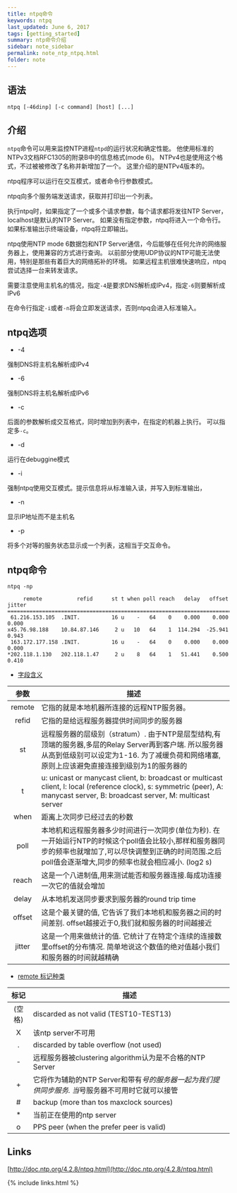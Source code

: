 ```yaml
---
title: ntpq命令 
keywords: ntpq 
last_updated: June 6, 2017
tags: [getting_started]
summary: ntp命令介绍 
sidebar: note_sidebar
permalink: note_ntp_ntpq.html
folder: note 
---
```


## 语法

```
ntpq [-46dinp] [-c command] [host] [...]
```

## 介绍

`ntpq`命令可以用来监控NTP进程`ntpd`的运行状况和确定性能。
他使用标准的NTPv3文档RFC1305的附录B中的信息格式(mode 6)。
NTPv4也是使用这个格式，不过被被修改了名称并新增加了一个。
这里介绍的是NTPv4版本的。

ntpq程序可以运行在交互模式，或者命令行参数模式。

ntpq向多个服务端发送请求，获取并打印出一个列表。

执行ntpq时，如果指定了一个或多个请求参数，每个请求都将发往NTP Server，localhost是默认的NTP Server。
如果没有指定参数，ntpq将进入一个命令行。
如果标准输出示终端设备，ntpq将立即输出。

ntpq使用NTP mode 6数据包和NTP Server通信，今后能够在任何允许的网络服务器上，使用兼容的方式进行查询。
以前部分使用UDP协议的NTP可能无法使用，特别是那些有着巨大的网络拓补的环境。
如果远程主机很难快速响应，ntpq尝试选择一台来转发请求。

需要注意使用主机名的情况，指定`-4`是要求DNS解析成IPv4，指定`-6`则要解析成IPv6

在命令行指定`-i`或者`-n`将会立即发送请求，否则ntpq会进入标准输入。

## ntpq选项

* -4

强制DNS将主机名解析成IPv4

* -6

强制DNS将主机名解析成IPv6

* -c

后面的参数解析成交互格式，同时增加到列表中，在指定的机器上执行。 可以指定多`-c`。

* -d

运行在debuggine模式

* -i

强制ntpq使用交互模式。提示信息将从标准输入读，并写入到标准输出，

* -n

显示IP地址而不是主机名

* -p

将多个对等的服务状态显示成一个列表，这相当于交互命令。


## ntpq命令

``` 
ntpq -np
```

```
     remote           refid      st t when poll reach   delay   offset  jitter
==============================================================================
 61.216.153.105  .INIT.          16 u    -   64    0    0.000    0.000   0.000
x45.76.98.188    10.84.87.146     2 u   10   64    1  114.294  -25.941   0.943
 163.172.177.158 .INIT.          16 u    -   64    0    0.000    0.000   0.000
*202.118.1.130   202.118.1.47     2 u    8   64    1   51.441    0.500   0.410
```

* [字段含义](http://doc.ntp.org/4.2.8/ntpq.html)

| 参数 | 描述 |
|:---:|--|
|remote| 它指的就是本地机器所连接的远程NTP服务器。|
|refid| 它指的是给远程服务器提供时间同步的服务器|
|st| 远程服务器的层级别（stratum）. 由于NTP是层型结构,有顶端的服务器,多层的Relay Server再到客户端. 所以服务器从高到低级别可以设定为1-16. 为了减缓负荷和网络堵塞,原则上应该避免直接连接到级别为1的服务器的|
|t| u: unicast or manycast client, b: broadcast or multicast client, l: local (reference clock), s: symmetric (peer), A: manycast server, B: broadcast server, M: multicast server |
|when|距离上次同步已经过去的秒数| 
|poll| 本地机和远程服务器多少时间进行一次同步(单位为秒). 在一开始运行NTP的时候这个poll值会比较小,那样和服务器同步的频率也就增加了,可以尽快调整到正确的时间范围.之后poll值会逐渐增大,同步的频率也就会相应减小. (log2 s)|
|reach| 这是一个八进制值,用来测试能否和服务器连接.每成功连接一次它的值就会增加|
|delay| 从本地机发送同步要求到服务器的round trip time|
|offset| 这是个最关键的值, 它告诉了我们本地机和服务器之间的时间差别. offset越接近于0,我们就和服务器的时间越接近|
|jitter| 这是一个用来做统计的值. 它统计了在特定个连续的连接数里offset的分布情况. 简单地说这个数值的绝对值越小我们和服务器的时间就越精确|


* [remote 标记种类](http://doc.ntp.org/4.2.8/decode.html#peer)

|标记|描述|
|:--:|---|
|(空格)| discarded as not valid (TEST10-TEST13) |
|X|该ntp server不可用|
|.|discarded by table overflow (not used)|
|-|远程服务器被clustering algorithm认为是不合格的NTP Server|
|+|它将作为辅助的NTP Server和带有*号的服务器一起为我们提供同步服务. 当*号服务器不可用时它就可以接管|
|#|backup (more than tos maxclock sources)|
|*|当前正在使用的ntp server|
|o|PPS peer (when the prefer peer is valid)|


## Links
[http://doc.ntp.org/4.2.8/ntpq.html](http://doc.ntp.org/4.2.8/ntpq.html)

{% include links.html %}
